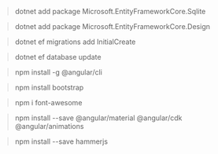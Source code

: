 > dotnet add package Microsoft.EntityFrameworkCore.Sqlite

> dotnet add package Microsoft.EntityFrameworkCore.Design

> dotnet ef migrations add InitialCreate

> dotnet ef database update



> npm install -g @angular/cli

> npm install bootstrap

> npm i font-awesome

> npm install --save @angular/material @angular/cdk @angular/animations

> npm install --save hammerjs


